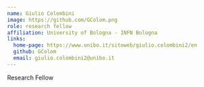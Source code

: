 ```yaml
---
name: Giulio Colombini
image: https://github.com/GColom.png
role: research fellow
affiliation: University of Bologna - INFN Bologna
links:
  home-page: https://www.unibo.it/sitoweb/giulio.colombini2/en
  github: GColom
  email: giulio.colombini2@unibo.it
---
```


Research Fellow
